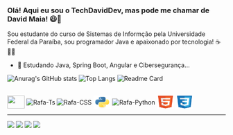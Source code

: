 ###  Olá! Aqui eu sou o TechDavidDev, mas pode me chamar de David Maia! 😃🤪
Sou estudante do curso de Sistemas de Informção pela Universidade Federal da Paraíba, sou programador Java e apaixonado por tecnologia! ☕👨‍💻

- 🌱 Estudando Java, Spring Boot, Angular e Cibersegurança... 

 
![Anurag's GitHub stats](https://github-readme-stats.vercel.app/api?username=techdaviddev&show_icons=true&theme=tokyonight)      ![Top Langs](https://github-readme-stats.vercel.app/api/top-langs/?username=techdaviddev&show_icons=true&theme=tokyonight&layout=compact) ![Readme Card](https://github-readme-stats.vercel.app/api/pin/?username=techdaviddev&repo=DsMetaDavid&theme=tokyonight)

<div style="display: inline_block"><br>
  <img align="center" alt="" height="30" width="40" src="https://cdn.jsdelivr.net/gh/devicons/devicon/icons/java/java-original-wordmark.svg">
  <img align="center" alt="Rafa-Ts" height="30" width="40" src="https://cdn.jsdelivr.net/gh/devicons/devicon/icons/spring/spring-original-wordmark.svg">
 <img align="center" alt="Rafa-CSS" height="30" width="40" src="https://cdn.jsdelivr.net/gh/devicons/devicon/icons/debian/debian-original-wordmark.svg"/>
 <img align="center" alt="Rafa-Python" height="30" width="40" src="https://raw.githubusercontent.com/devicons/devicon/master/icons/python/python-original.svg">
 <img align="center" alt="Rafa-Python" height="30" width="40" src="https://cdn.jsdelivr.net/gh/devicons/devicon/icons/angularjs/angularjs-original.svg">
  <img align="center" alt="Rafa-HTML" height="30" width="40" src="https://raw.githubusercontent.com/devicons/devicon/master/icons/html5/html5-original.svg">
  <img align="center" alt="Rafa-CSS" height="30" width="40" src="https://raw.githubusercontent.com/devicons/devicon/master/icons/css3/css3-original.svg">
        
 
</div>

  <hr>
  

<div> 
  <a href="https://www.instagram.com/davidgon_m/" target="_blank"><img src="https://img.shields.io/badge/-Instagram-%23E4405F?style=for-the-badge&logo=instagram&logoColor=white" target="_blank"></a>
  <a href = "mailto:david.goncalves@dcx.ufpb.br"><img src= "https://img.shields.io/badge/Gmail-D14836?style=for-the-badge&logo=gmail&logoColor=white" target="_blank"></a>
  <a href="https://www.linkedin.com/in/davidmaiadev/" target="_blank"><img src="https://img.shields.io/badge/-LinkedIn-%230077B5?style=for-the-badge&logo=linkedin&logoColor=white" target="_blank"></a> 
 <a href="https://t.me/DavidGonMaia" target="_blank"><img src="https://img.shields.io/badge/Telegram-2CA5E0?style=for-the-badge&logo=telegram&logoColor=white" target="_blank"></a>
</div>

